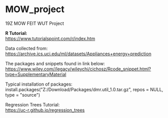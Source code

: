 # MOW_project

19Z MOW FEIT WUT Project </br>

<b>R Tutorial:</b> </br>
https://www.tutorialspoint.com/r/index.htm </br>

Data collected from: </br>
https://archive.ics.uci.edu/ml/datasets/Appliances+energy+prediction </br>

The packages and snippets found in link below: </br>
https://www.wiley.com//legacy/wileychi/cichosz/Rcode_snippet.html?type=SupplementaryMaterial </br>

Typical installation of packages: </br>
install.packages("Z:/Download/Packages/dmr.util_1.0.tar.gz", repos = NULL, type = "source")

Regression Trees Tutorial: </br>
https://uc-r.github.io/regression_trees

